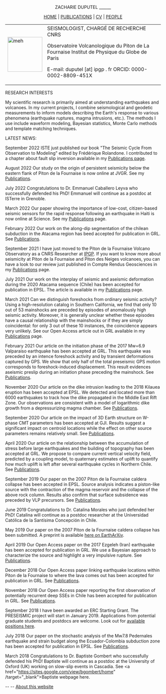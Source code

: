 

<body id="theme">
<div id="all">
<p>
<center>
ZACHARIE DUPUTEL
______

<a href="index.html">HOME</a> | <a href="publications.html">PUBLICATIONS</a> | <a href="cv.html">CV</a> | <a href="people.html">PEOPLE</a>

<table> <tr>
<td> <img src="myImages/me.jpg" width="112" height="112" alt="meh"/> </td>
<td>
SEISMOLOGIST, CHARG&Eacute; DE RECHERCHE CNRS

Observatoire Volcanologique du Piton de La Fournaise
Institut de Physique du Globe de Paris

E-mail: &#100;&#117;&#112;&#117;&#116;&#101;&#108;&#32;&#91;&#97;&#116;&#93;&#32;&#105;&#112;&#103;&#112;&#32;&#46;&#32;&#102;&#114;
ORCID: 0000-0002-8809-451X

</td> </table> </center></p>
<p>RESEARCH INTERESTS

My scientific research is primarily aimed at understanding earthquakes and volcanoes. In my current projects, I combine seismological and geodetic measurements to inform models describing the Earth's response to various phenomena (earthquake ruptures, magma intrusions, etc.). The methods I use include waveform modeling, Bayesian statistics, Monte Carlo methods and template matching techniques. 


LATEST NEWS:

September 2022
ISTE just published our book "The Seismic Cycle From Observation to Modeling" edited by Frédérique Rolandone. I contributed to a chapter about fault slip inversion available in my <a href="publications.html">Publications page</a>.

August 2022
Our study on the origin of persistent seismicity below the eastern flank of Piton de la Fournaise is now online at JVGR. See my <a href="publications.html">Publications</a>.

July 2022
Congratulations to Dr. Emmanuel Caballero Leyva who successfully defended his PhD! Emmanuel will continue as a postdoc at ISTerre in Grenoble. 

March 2022
Our paper showing the importance of low-cost, citizen-based seismic sensors for the rapid response following an earthquake in Haiti is now online at Science. See my <a href="publications.html">Publications</a> page.

February 2022
Our work on the along-dip segmentation of the chilean subduction in the Atacama region has beed accepted for publication in GRL. See <a href="publications.html">Publications</a>.

September 2021
I have just moved to the Piton de la Fournaise Volcano Observatory as a CNRS Researcher at <a href="http://www.ipgp.fr" target="_blank">IPGP</a>. If you want to know more about seismicity at Piton de la Fournaise and Piton des Neiges volcanoes, you can have a look to our review just published in Compte Rendus Geosciences in my <a href="publications.html">Publications</a> page.

July 2021
Our work on the interplay of seismic and aseismic deformation during the 2020 Atacama sequence (Chile) has been accepted for publication in EPSL. The article is available in my <a href="publications.html">Publications</a> page.

March 2021
Can we distinguish foreshocks from ordinary seismic activity? Using a high-resolution catalog in Southern California, we find that only 10 out of 53 mainshocks are preceded by episodes of anomalously high seismic activity. Moreover, it is generally unclear whether these episodes have a causal relationship with the mainshocks or if they are simply coincidental: for only 3 out of these 10 instances, the coincidence appears very unlikely. See our Open Access article out in GRL available in my <a href="publications.html">Publications</a> page.

February 2021
Our article on the initiation phase of the 2017 Mw=6.9 Valparaiso earthquake has been accepted at GRL. This earthquake was preceded by an intence foreshock activity and by transient deformations captured by GPS. We show that only half of the total preseismic GPS motion corresponds to foreshock-induced displacement. This result evidences aseismic preslip during an initiation phase preceding the mainshock. See <a href="publications.html">Publications</a>.

November 2020
Our article on the dike intrusion leading to the 2018 Kilauea eruption has been accepted at EPSL. We detected and located more than 6000 earthquakes to track how the dike propagated in the Middle East Rift Zone. Our observations are consistent with a model of logarithmic dike growth from a depressurizing magma chamber. See <a href="publications.html">Publications</a>.

September 2020
Our article on the impact of 3D Earth structure on W-phase CMT parameters has been accepted at GJI. Results suggest a significant impact on centroid locations while the effect on other source parameters remains relatively small. See <a href="publications.html">Publications</a>.

April 2020
Our article on the relationship between the accumulation of stress before large earthquakes and the building of topography has been accepted at GRL. We propose to compare current vertical velocity field, predicted by a coupling model, to quaternary estimates of uplift to quantify how much uplift is left after several earthquake cycles in Northern Chile. See <a href="publications.html">Publications</a>.

September 2019
Our paper on the 2007 Piton de la Fournaise caldera collapse has been accepted in EPSL. Source analysis indicates a piston-like source with the contraction of the magma reservoir and the collapse of the above rock column. Results also confirm that surface subsidence was preceded by VLP precursors. See <a href="publications.html">Publications</a>.

June 2019
Congratulations to Dr. Catalina Morales who just defended her PhD! Catalina will continue as a postdoc researcher at the Universidad Católica de la Santísima Concepción in Chile. 

May 2019
Our paper on the 2007 Piton de la Fournaise caldera collapse has been submitted. A preprint is available <a href="https://eartharxiv.org/p29s5/" target="_blank">here on EarthArXiv</a>.

April 2019
Our Open Access paper on the 2017 Ezgeleh (Iran) earthquake has been accepted for publication in GRL. We use a Bayesian approach to characterize the source and highlight a very impulsive rupture. See <a href="publications.html">Publications</a>.

December 2018
Our Open Access paper linking earthquake locations within Piton de la Fournaise to where the lava comes out has been accepted for publication in GRL. See <a href="publications.html">Publications</a>.

November 2018
Our Open Access paper reporting the first observation of potentially recurrent deep SSEs in Chile has been accepted for publication in GRL. See <a href="publications.html">Publications</a>.

September 2018
I have been awarded an ERC Starting Grant. The PRESEISMIC project will start in January 2019.  Applications from potential graduate students and postdocs are welcome. Look out for <a href="preseismic.html">available positions here</a>.

July 2018
Our paper on the stochastic analysis of the Mw7.8 Pedernales earthquake and strain budget along the Ecuador-Colombia subduction zone has been accepted for publication in EPSL. See <a href="publications.html">Publications</a>.

March 2018
Congratulations to Dr. Baptiste Gombert who successfully defended his PhD! Baptiste will continue as a postdoc at the University of Oxford (UK) working on slow-slip events in Cascadia. See <a href="https://sites.google.com/view/bgombert/home" /target="_blank">Baptiste webpage here.</a> 
</p>

<div id="footer">
<p>-- <script language="JavaScript" type="text/javascript">document.writeln("Last update: "+document.lastModified); </script>-- <a href="about.html">About this website</a>
</p>
</div>


</body>
